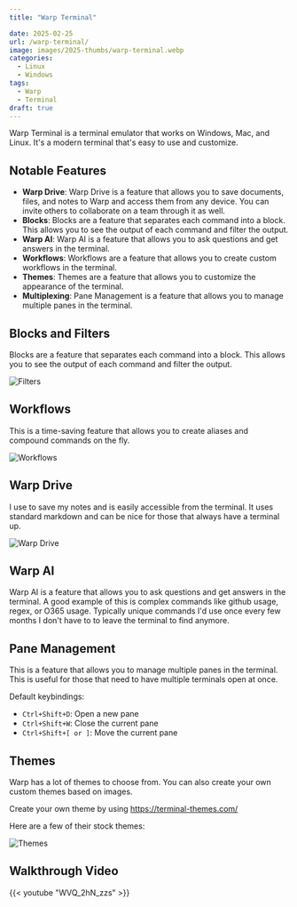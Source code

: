 ```yaml
---
title: "Warp Terminal"

date: 2025-02-25
url: /warp-terminal/
image: images/2025-thumbs/warp-terminal.webp
categories:
  - Linux
  - Windows
tags:
  - Warp
  - Terminal
draft: true
---
```

Warp Terminal is a terminal emulator that works on Windows, Mac, and Linux. It's a modern terminal that's easy to use and customize.
<!--more-->

## Notable Features

- **Warp Drive**: Warp Drive is a feature that allows you to save documents, files, and notes to Warp and access them from any device. You can invite others to collaborate on a team through it as well.
- **Blocks**: Blocks are a feature that separates each command into a block. This allows you to see the output of each command and filter the output.
- **Warp AI**: Warp AI is a feature that allows you to ask questions and get answers in the terminal.
- **Workflows**: Workflows are a feature that allows you to create custom workflows in the terminal.
- **Themes**: Themes are a feature that allows you to customize the appearance of the terminal.
- **Multiplexing**: Pane Management is a feature that allows you to manage multiple panes in the terminal.

## Blocks and Filters

Blocks are a feature that separates each command into a block. This allows you to see the output of each command and filter the output.

![Filters](/images/2025/warp-terminal/filters.webp)

## Workflows

This is a time-saving feature that allows you to create aliases and compound commands on the fly.

![Workflows](/images/2025/warp-terminal/workflows.webp)

## Warp Drive

I use to save my notes and is easily accessible from the terminal. It uses standard markdown and can be nice for those that always have a terminal up.

![Warp Drive](/images/2025/warp-terminal/warp-drive.webp)

## Warp AI

Warp AI is a feature that allows you to ask questions and get answers in the terminal. A good example of this is complex commands like github usage, regex, or O365 usage. Typically unique commands I'd use once every few months I don't have to to leave the terminal to find anymore.

## Pane Management

This is a feature that allows you to manage multiple panes in the terminal. This is useful for those that need to have multiple terminals open at once.

Default keybindings:

- `Ctrl+Shift+D`: Open a new pane
- `Ctrl+Shift+W`: Close the current pane
- `Ctrl+Shift+[ or ]`: Move the current pane

## Themes

Warp has a lot of themes to choose from. You can also create your own custom themes based on images.

Create your own theme by using <https://terminal-themes.com/>

Here are a few of their stock themes:

![Themes](/images/2025/warp-terminal/themes.webp)

## Walkthrough Video

{{< youtube "WVQ_2hN_zzs" >}}
